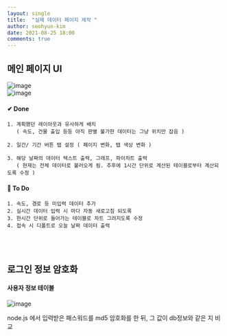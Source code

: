 ```yaml
---
layout: single
title:  "실제 데이터 페이지 제작 "
author: seohyun-kim
date: 2021-08-25 18:00
comments: true
---
```


## 메인 페이지 UI  


![image](https://user-images.githubusercontent.com/61939286/130838770-71f13f35-9174-46d2-8898-2742fa080eb7.png)  
![image](https://user-images.githubusercontent.com/61939286/130838910-e495351c-10d5-4245-8eac-3fe79e85339b.png)


#### ✔ Done  
```
1. 계획했던 레이아웃과 유사하게 배치 
   ( 속도, 건물 출입 등등 아직 판별 불가한 데이터는 그냥 위치만 잡음 )
    
2. 일간/ 기간 버튼 탭 설정 ( 페이지 변화, 탭 색상 변화 )

3. 해당 날짜의 데이터 텍스트 출력, 그래프, 파이차트 출력
   ( 현재는 전체 데이터로 불러오게 됨. 추후에 1시간 단위로 계산된 테이블로부터 계산되도록 수정 )
```


#### 📢 To Do  
```
1. 속도, 경로 등 미입력 데이터 추가
2. 실시간 데이터 입력 시 마다 자동 새로고침 되도록
3. 한시간 단위로 들어가는 테이블로 차트 그려지도록 수정
4. 접속 시 디폴트로 오늘 날짜 데이터 출력
```

<br>  
<br>  

## 로그인 정보 암호화  

#### 사용자 정보 테이블
![image](https://user-images.githubusercontent.com/61939286/130837541-06c571ca-c452-41e6-b9fc-aa4ab3d7971c.png)

node.js 에서 입력받은 패스워드를 md5 암호화를 한 뒤, 그 값이 db정보와 같은 지 비교
